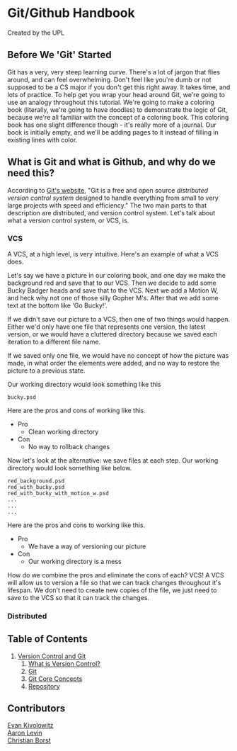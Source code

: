 # Git/Github Handbook
Created by the UPL

## Before We 'Git' Started
Git has a very, very steep learning curve. There's a lot of jargon that flies around, and can feel overwhelming. Don't feel like you're dumb or not supposed to be a CS major if you don't get this right away. It takes time, and lots of practice. To help get you wrap your head around Git, we're going to use an analogy throughout this tutorial. We're going to make a coloring book (literally, we're going to have doodles) to demonstrate the logic of Git, because we're all familiar with the concept of a coloring book. This coloring book has one slight difference though - it's really more of a journal. Our book is initially empty, and we'll be adding pages to it instead of filling in existing lines with color. 

## What is Git and what is Github, and why do we need this?
According to [Git's website](https://git-scm.com/), "Git is a free and open source *distributed version control system* designed to handle everything from small to very large projects with speed and efficiency." The two main parts to that description are distributed, and version control system. Let's talk about what a version control system, or VCS, is. 
### VCS
A VCS, at a high level, is very intuitive. Here's an example of what a VCS does.

Let's say we have a picture in our coloring book, and one day we make the background red and save that to our VCS. Then we decide to add some Bucky Badger heads and save that to the VCS. Next we add a Motion W, and heck why not one of those silly Gopher M's. After that we add some text at the bottom like 'Go Bucky!'. 

If we didn't save our picture to a VCS, then one of two things would happen. Either we'd only have one file that represents one version, the latest version, or we would have a cluttered directory because we saved each iteration to a different file name.

If we saved only one file, we would have no concept of how the picture was made, in what order the elements were added, and no way to restore the picture to a previous state. 

Our working directory would look something like this
```
bucky.psd
```
Here are the pros and cons of working like this.
* Pro
  * Clean working directory
* Con
  * No way to rollback changes

Now let's look at the alternative: we save files at each step. Our working directory would look something like below. 
```
red_background.psd
red_with_bucky.psd
red_with_bucky_with_motion_w.psd
...
...
...
```
Here are the pros and cons to working like this.
* Pro
  * We have a way of versioning our picture
* Con 
  * Our working directory is a mess
  
How do we combine the pros and eliminate the cons of each? VCS! A VCS will allow us to version a file so that we can track changes throughout it's lifespan. We don't need to create new copies of the file, we just need to save to the VCS so that it can track the changes. 



### Distributed


## Table of Contents  
1. [Version Control and Git](https://github.com/UW-UPL/Git-Tutorial/blob/master/highlevel-git/README.md#version-control-and-git)  
    1. [What is Version Control?](https://github.com/UW-UPL/Git-Tutorial/blob/master/highlevel-git/README.md#what-is-version-control)
    2. [Git](https://github.com/UW-UPL/Git-Tutorial/blob/master/highlevel-git/README.md#git)
    3. [Git Core Concepts](https://github.com/UW-UPL/Git-Tutorial/blob/master/highlevel-git/README.md#core-git-concepts)
    4. [Repository](https://github.com/UW-UPL/Git-Tutorial/blob/master/highlevel-git/README.md#repository)

## Contributors
[Evan Kivolowitz](https://github.com/ekivolowitz)  
[Aaron Levin](https://github.com/awlevin)  
[Christian Borst](https://github.com/ChristianBorst)  
